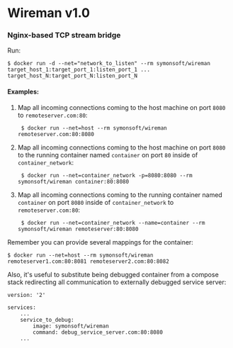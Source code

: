 # Wireman v1.0 #

### Nginx-based TCP stream bridge ###

Run:

    $ docker run -d --net="network_to_listen" --rm symonsoft/wireman target_host_1:target_port_1:listen_port_1 ... target_host_N:target_port_N:listen_port_N

#### Examples: ####

1. Map all incoming connections coming to the host machine on port `8080` to `remoteserver.com:80`:

        $ docker run --net=host --rm symonsoft/wireman remoteserver.com:80:8080

2. Map all incoming connections coming to the host machine on port `8080` to the running container  named `container` on port `80` inside of `container_network`:

        $ docker run --net=container_network -p=8080:8080 --rm symonsoft/wireman container:80:8080

3. Map all incoming connections coming to the running container named `container` on port `8080` inside of `container_network` to `remoteserver.com:80`:

        $ docker run --net=container_network --name=container --rm symonsoft/wireman remoteserver:80:8080

Remember you can provide several mappings for the container:

    $ docker run --net=host --rm symonsoft/wireman remoteserver1.com:80:8081 remoteserver2.com:80:8082

Also, it's useful to substitute being debugged container from a compose stack redirecting all communication to externally debugged service server:

    version: '2'

    services:
        ...
        service_to_debug:
            image: symonsoft/wireman
            command: debug_service_server.com:80:8080
        ...
